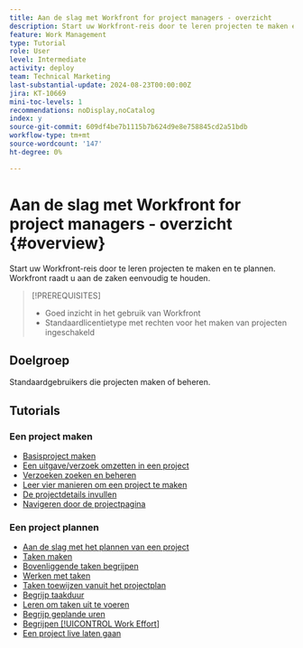 ```yaml
---
title: Aan de slag met Workfront for project managers - overzicht
description: Start uw Workfront-reis door te leren projecten te maken en te plannen. Workfront raadt u aan de zaken eenvoudig te houden.
feature: Work Management
type: Tutorial
role: User
level: Intermediate
activity: deploy
team: Technical Marketing
last-substantial-update: 2024-08-23T00:00:00Z
jira: KT-10669
mini-toc-levels: 1
recommendations: noDisplay,noCatalog
index: y
source-git-commit: 609df4be7b1115b7b624d9e8e758845cd2a51bdb
workflow-type: tm+mt
source-wordcount: '147'
ht-degree: 0%

---
```



# Aan de slag met Workfront for project managers - overzicht {#overview}

Start uw Workfront-reis door te leren projecten te maken en te plannen. Workfront raadt u aan de zaken eenvoudig te houden.

>[!PREREQUISITES]
>
>* Goed inzicht in het gebruik van Workfront
>* Standaardlicentietype met rechten voor het maken van projecten ingeschakeld


## Doelgroep

Standaardgebruikers die projecten maken of beheren.

## Tutorials

### Een project maken

* [Basisproject maken](/help/manage-work/projects/understand-basic-project-creation.md)
* [Een uitgave/verzoek omzetten in een project](/help/manage-work/issues-requests/create-a-project-from-a-request.md)
* [Verzoeken zoeken en beheren](/help/manage-work/issues-requests/find-requests.md)
* [Leer vier manieren om een project te maken](/help/manage-work/projects/understand-other-ways-to-create-projects.md)
* [De projectdetails invullen](/help/manage-work/projects/fill-in-the-project-details.md)
* [Navigeren door de projectpagina](/help/manage-work/projects/navigate-the-project-page.md)


### Een project plannen

* [Aan de slag met het plannen van een project](/help/manage-work/projects/getting-started-plan-a-project.md)
* [Taken maken](/help/manage-work/tasks/how-to-create-tasks.md)
* [Bovenliggende taken begrijpen](/help/manage-work/tasks/understand-parent-child-tasks.md)
* [Werken met taken](/help/manage-work/tasks/work-with-tasks.md)
* [Taken toewijzen vanuit het projectplan](/help/manage-work/tasks/assign-tasks-from-the-project-plan.md)
* [Begrijp taakduur](/help/manage-work/tasks/understand-task-durations.md)
* [Leren om taken uit te voeren](/help/manage-work/tasks/learn-to-sequence-tasks.md)
* [Begrijp geplande uren](/help/manage-work/tasks/understand-planned-hours.md)
* [Begrijpen [!UICONTROL Work Effort]](/help/manage-work/tasks/understand-work-effort.md)
* [Een project live laten gaan](/help/manage-work/projects/take-a-project-live.md)

